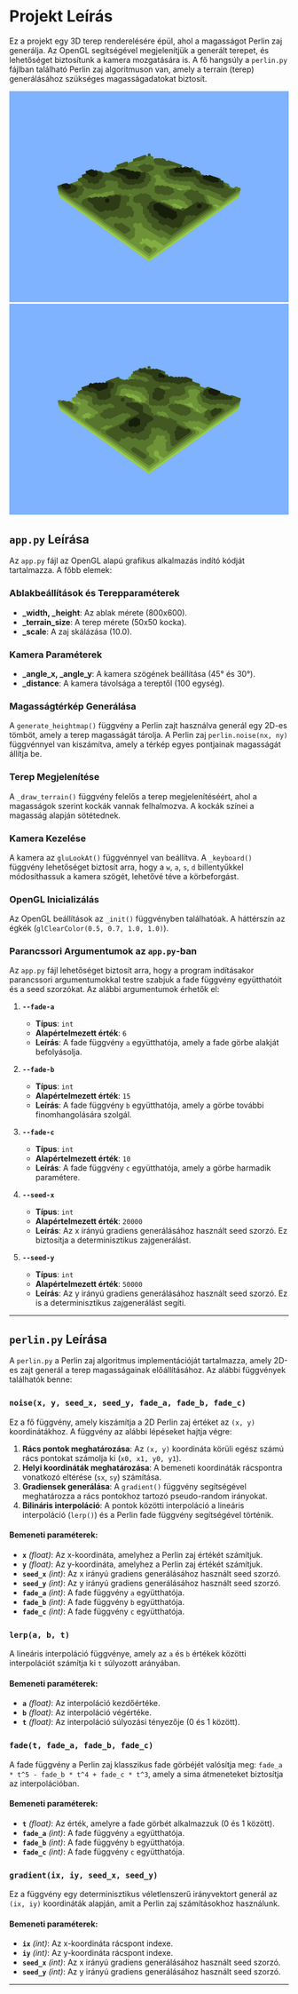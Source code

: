 
# Projekt Leírás

Ez a projekt egy 3D terep renderelésére épül, ahol a magasságot Perlin zaj generálja. Az OpenGL segítségével megjelenítjük a generált terepet, és lehetőséget biztosítunk a kamera mozgatására is. A fő hangsúly a `perlin.py` fájlban található Perlin zaj algoritmuson van, amely a terrain (terep) generálásához szükséges magasságadatokat biztosít.

![Perlin_1](images/perlin1.png)
![Perlin_2](images/perlin2.png)

## `app.py` Leírása

Az `app.py` fájl az OpenGL alapú grafikus alkalmazás indító kódját tartalmazza. A főbb elemek:

### Ablakbeállítások és Terepparaméterek
- **_width, _height**: Az ablak mérete (800x600).
- **_terrain_size**: A terep mérete (50x50 kocka).
- **_scale**: A zaj skálázása (10.0).

### Kamera Paraméterek
- **_angle_x, _angle_y**: A kamera szögének beállítása (45° és 30°).
- **_distance**: A kamera távolsága a tereptől (100 egység).

### Magasságtérkép Generálása
A `generate_heightmap()` függvény a Perlin zajt használva generál egy 2D-es tömböt, amely a terep magasságát tárolja. A Perlin zaj `perlin.noise(nx, ny)` függvénnyel van kiszámítva, amely a térkép egyes pontjainak magasságát állítja be.

### Terep Megjelenítése
A `_draw_terrain()` függvény felelős a terep megjelenítéséért, ahol a magasságok szerint kockák vannak felhalmozva. A kockák színei a magasság alapján sötétednek.

### Kamera Kezelése
A kamera az `gluLookAt()` függvénnyel van beállítva. A `_keyboard()` függvény lehetőséget biztosít arra, hogy a `w`, `a`, `s`, `d` billentyűkkel módosíthassuk a kamera szögét, lehetővé téve a körbeforgást.

### OpenGL Inicializálás
Az OpenGL beállítások az `_init()` függvényben találhatóak. A háttérszín az égkék (`glClearColor(0.5, 0.7, 1.0, 1.0)`).


### Parancssori Argumentumok az `app.py`-ban

Az `app.py` fájl lehetőséget biztosít arra, hogy a program indításakor parancssori argumentumokkal testre szabjuk a fade függvény együtthatóit és a seed szorzókat. Az alábbi argumentumok érhetők el:

1. **`--fade-a`**
   - **Típus**: `int`
   - **Alapértelmezett érték**: `6`
   - **Leírás**: A fade függvény `a` együtthatója, amely a fade görbe alakját befolyásolja.

2. **`--fade-b`**
   - **Típus**: `int`
   - **Alapértelmezett érték**: `15`
   - **Leírás**: A fade függvény `b` együtthatója, amely a görbe további finomhangolására szolgál.

3. **`--fade-c`**
   - **Típus**: `int`
   - **Alapértelmezett érték**: `10`
   - **Leírás**: A fade függvény `c` együtthatója, amely a görbe harmadik paramétere.

4. **`--seed-x`**
   - **Típus**: `int`
   - **Alapértelmezett érték**: `20000`
   - **Leírás**: Az x irányú gradiens generálásához használt seed szorzó. Ez biztosítja a determinisztikus zajgenerálást.

5. **`--seed-y`**
   - **Típus**: `int`
   - **Alapértelmezett érték**: `50000`
   - **Leírás**: Az y irányú gradiens generálásához használt seed szorzó. Ez is a determinisztikus zajgenerálást segíti.

---

## `perlin.py` Leírása

A `perlin.py` a Perlin zaj algoritmus implementációját tartalmazza, amely 2D-es zajt generál a terep magasságainak előállításához. Az alábbi függvények találhatók benne:

### `noise(x, y, seed_x, seed_y, fade_a, fade_b, fade_c)`
Ez a fő függvény, amely kiszámítja a 2D Perlin zaj értéket az `(x, y)` koordinátákhoz. A függvény az alábbi lépéseket hajtja végre:
1. **Rács pontok meghatározása**: Az `(x, y)` koordináta körüli egész számú rács pontokat számolja ki (`x0, x1, y0, y1`).
2. **Helyi koordináták meghatározása**: A bemeneti koordináták rácspontra vonatkozó eltérése (`sx`, `sy`) számítása.
3. **Gradiensek generálása**: A `gradient()` függvény segítségével meghatározza a rács pontokhoz tartozó pseudo-random irányokat.
4. **Bilináris interpoláció**: A pontok közötti interpoláció a lineáris interpoláció (`lerp()`) és a Perlin fade függvény segítségével történik.

#### Bemeneti paraméterek:
- **`x`** *(float)*: Az x-koordináta, amelyhez a Perlin zaj értékét számítjuk.
- **`y`** *(float)*: Az y-koordináta, amelyhez a Perlin zaj értékét számítjuk.
- **`seed_x`** *(int)*: Az x irányú gradiens generálásához használt seed szorzó.
- **`seed_y`** *(int)*: Az y irányú gradiens generálásához használt seed szorzó.
- **`fade_a`** *(int)*: A fade függvény `a` együtthatója.
- **`fade_b`** *(int)*: A fade függvény `b` együtthatója.
- **`fade_c`** *(int)*: A fade függvény `c` együtthatója.

### `lerp(a, b, t)`
A lineáris interpoláció függvénye, amely az `a` és `b` értékek közötti interpolációt számítja ki `t` súlyozott arányában.

#### Bemeneti paraméterek:
- **`a`** *(float)*: Az interpoláció kezdőértéke.
- **`b`** *(float)*: Az interpoláció végértéke.
- **`t`** *(float)*: Az interpoláció súlyozási tényezője (0 és 1 között).

### `fade(t, fade_a, fade_b, fade_c)`
A fade függvény a Perlin zaj klasszikus fade görbéjét valósítja meg: `fade_a * t^5 - fade_b * t^4 + fade_c * t^3`, amely a sima átmeneteket biztosítja az interpolációban.

#### Bemeneti paraméterek:
- **`t`** *(float)*: Az érték, amelyre a fade görbét alkalmazzuk (0 és 1 között).
- **`fade_a`** *(int)*: A fade függvény `a` együtthatója.
- **`fade_b`** *(int)*: A fade függvény `b` együtthatója.
- **`fade_c`** *(int)*: A fade függvény `c` együtthatója.

### `gradient(ix, iy, seed_x, seed_y)`
Ez a függvény egy determinisztikus véletlenszerű irányvektort generál az `(ix, iy)` koordináták alapján, amit a Perlin zaj számításokhoz használunk.

#### Bemeneti paraméterek:
- **`ix`** *(int)*: Az x-koordináta rácspont indexe.
- **`iy`** *(int)*: Az y-koordináta rácspont indexe.
- **`seed_x`** *(int)*: Az x irányú gradiens generálásához használt seed szorzó.
- **`seed_y`** *(int)*: Az y irányú gradiens generálásához használt seed szorzó.

---

